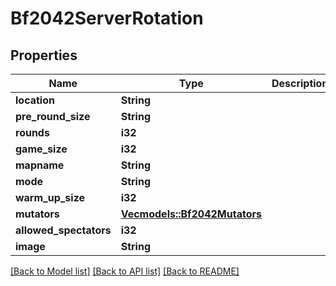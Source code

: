 # Bf2042ServerRotation

## Properties

Name | Type | Description | Notes
------------ | ------------- | ------------- | -------------
**location** | **String** |  | 
**pre_round_size** | **String** |  | 
**rounds** | **i32** |  | 
**game_size** | **i32** |  | 
**mapname** | **String** |  | 
**mode** | **String** |  | 
**warm_up_size** | **i32** |  | 
**mutators** | [**Vec<models::Bf2042Mutators>**](Bf2042Mutators.md) |  | 
**allowed_spectators** | **i32** |  | 
**image** | **String** |  | 

[[Back to Model list]](../README.md#documentation-for-models) [[Back to API list]](../README.md#documentation-for-api-endpoints) [[Back to README]](../README.md)


